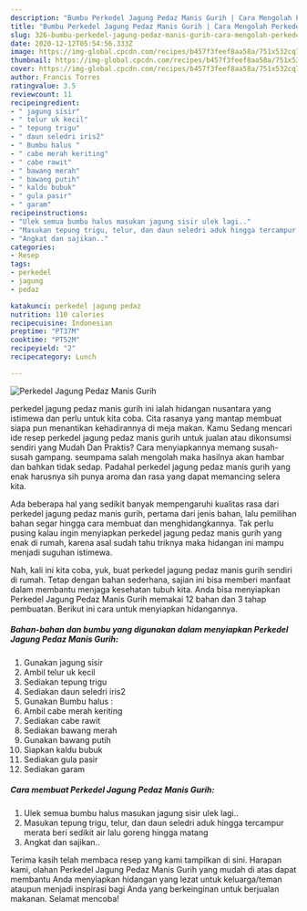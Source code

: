 ```yaml
---
description: "Bumbu Perkedel Jagung Pedaz Manis Gurih | Cara Mengolah Perkedel Jagung Pedaz Manis Gurih Yang Lezat Sekali"
title: "Bumbu Perkedel Jagung Pedaz Manis Gurih | Cara Mengolah Perkedel Jagung Pedaz Manis Gurih Yang Lezat Sekali"
slug: 326-bumbu-perkedel-jagung-pedaz-manis-gurih-cara-mengolah-perkedel-jagung-pedaz-manis-gurih-yang-lezat-sekali
date: 2020-12-12T05:54:56.333Z
image: https://img-global.cpcdn.com/recipes/b457f3feef8aa58a/751x532cq70/perkedel-jagung-pedaz-manis-gurih-foto-resep-utama.jpg
thumbnail: https://img-global.cpcdn.com/recipes/b457f3feef8aa58a/751x532cq70/perkedel-jagung-pedaz-manis-gurih-foto-resep-utama.jpg
cover: https://img-global.cpcdn.com/recipes/b457f3feef8aa58a/751x532cq70/perkedel-jagung-pedaz-manis-gurih-foto-resep-utama.jpg
author: Francis Torres
ratingvalue: 3.5
reviewcount: 11
recipeingredient:
- " jagung sisir"
- " telur uk kecil"
- " tepung trigu"
- " daun seledri iris2"
- " Bumbu halus "
- " cabe merah keriting"
- " cabe rawit"
- " bawang merah"
- " bawang putih"
- " kaldu bubuk"
- " gula pasir"
- " garam"
recipeinstructions:
- "Ulek semua bumbu halus masukan jagung sisir ulek lagi.."
- "Masukan tepung trigu, telur, dan daun seledri aduk hingga tercampur merata beri sedikit air lalu goreng hingga matang"
- "Angkat dan sajikan.."
categories:
- Resep
tags:
- perkedel
- jagung
- pedaz

katakunci: perkedel jagung pedaz 
nutrition: 110 calories
recipecuisine: Indonesian
preptime: "PT37M"
cooktime: "PT52M"
recipeyield: "2"
recipecategory: Lunch

---
```



![Perkedel Jagung Pedaz Manis Gurih](https://img-global.cpcdn.com/recipes/b457f3feef8aa58a/751x532cq70/perkedel-jagung-pedaz-manis-gurih-foto-resep-utama.jpg)


perkedel jagung pedaz manis gurih ini ialah hidangan nusantara yang istimewa dan perlu untuk kita coba. Cita rasanya yang mantap membuat siapa pun menantikan kehadirannya di meja makan.
Kamu Sedang mencari ide resep perkedel jagung pedaz manis gurih untuk jualan atau dikonsumsi sendiri yang Mudah Dan Praktis? Cara menyiapkannya memang susah-susah gampang. seumpama salah mengolah maka hasilnya akan hambar dan bahkan tidak sedap. Padahal perkedel jagung pedaz manis gurih yang enak harusnya sih punya aroma dan rasa yang dapat memancing selera kita.



Ada beberapa hal yang sedikit banyak mempengaruhi kualitas rasa dari perkedel jagung pedaz manis gurih, pertama dari jenis bahan, lalu pemilihan bahan segar hingga cara membuat dan menghidangkannya. Tak perlu pusing kalau ingin menyiapkan perkedel jagung pedaz manis gurih yang enak di rumah, karena asal sudah tahu triknya maka hidangan ini mampu menjadi suguhan istimewa.


Nah, kali ini kita coba, yuk, buat perkedel jagung pedaz manis gurih sendiri di rumah. Tetap dengan bahan sederhana, sajian ini bisa memberi manfaat dalam membantu menjaga kesehatan tubuh kita. Anda bisa menyiapkan Perkedel Jagung Pedaz Manis Gurih memakai 12 bahan dan 3 tahap pembuatan. Berikut ini cara untuk menyiapkan hidangannya.

<!--inarticleads1-->

##### Bahan-bahan dan bumbu yang digunakan dalam menyiapkan Perkedel Jagung Pedaz Manis Gurih:

1. Gunakan  jagung sisir
1. Ambil  telur uk kecil
1. Sediakan  tepung trigu
1. Sediakan  daun seledri iris2
1. Gunakan  Bumbu halus :
1. Ambil  cabe merah keriting
1. Sediakan  cabe rawit
1. Sediakan  bawang merah
1. Gunakan  bawang putih
1. Siapkan  kaldu bubuk
1. Sediakan  gula pasir
1. Sediakan  garam




<!--inarticleads2-->

##### Cara membuat Perkedel Jagung Pedaz Manis Gurih:

1. Ulek semua bumbu halus masukan jagung sisir ulek lagi..
1. Masukan tepung trigu, telur, dan daun seledri aduk hingga tercampur merata beri sedikit air lalu goreng hingga matang
1. Angkat dan sajikan..




Terima kasih telah membaca resep yang kami tampilkan di sini. Harapan kami, olahan Perkedel Jagung Pedaz Manis Gurih yang mudah di atas dapat membantu Anda menyiapkan hidangan yang lezat untuk keluarga/teman ataupun menjadi inspirasi bagi Anda yang berkeinginan untuk berjualan makanan. Selamat mencoba!
